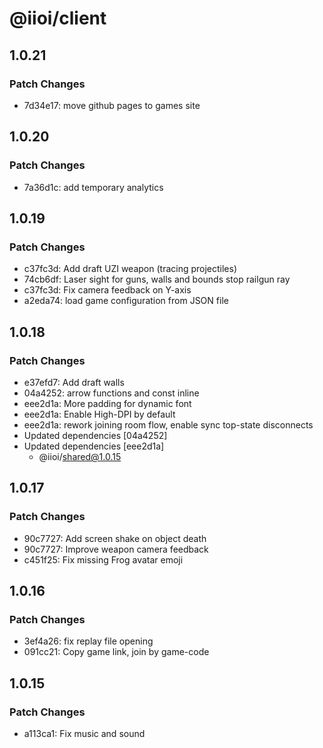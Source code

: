 # @iioi/client

## 1.0.21

### Patch Changes

-   7d34e17: move github pages to games site

## 1.0.20

### Patch Changes

-   7a36d1c: add temporary analytics

## 1.0.19

### Patch Changes

-   c37fc3d: Add draft UZI weapon (tracing projectiles)
-   74cb6df: Laser sight for guns, walls and bounds stop railgun ray
-   c37fc3d: Fix camera feedback on Y-axis
-   a2eda74: load game configuration from JSON file

## 1.0.18

### Patch Changes

-   e37efd7: Add draft walls
-   04a4252: arrow functions and const inline
-   eee2d1a: More padding for dynamic font
-   eee2d1a: Enable High-DPI by default
-   eee2d1a: rework joining room flow, enable sync top-state disconnects
-   Updated dependencies [04a4252]
-   Updated dependencies [eee2d1a]
    -   @iioi/shared@1.0.15

## 1.0.17

### Patch Changes

-   90c7727: Add screen shake on object death
-   90c7727: Improve weapon camera feedback
-   c451f25: Fix missing Frog avatar emoji

## 1.0.16

### Patch Changes

-   3ef4a26: fix replay file opening
-   091cc21: Copy game link, join by game-code

## 1.0.15

### Patch Changes

-   a113ca1: Fix music and sound
